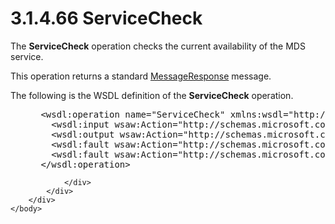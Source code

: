 <html dir="LTR" xmlns:mshelp="http://msdn.microsoft.com/mshelp" xmlns:ddue="http://ddue.schemas.microsoft.com/authoring/2003/5" xmlns:xlink="http://www.w3.org/1999/xlink" xmlns:tool="http://www.microsoft.com/tooltip">
    <head>
        <meta http-equiv="Content-Type" content="text/html; CHARSET=utf-8"></meta>
        <meta name="save" content="history"></meta>
        <title>3.1.4.66 ServiceCheck</title>
        <xml>
            <mshelp:toctitle title="3.1.4.66 ServiceCheck"></mshelp:toctitle>
            <mshelp:rltitle title="[MS-SSMDSWS-15]: ServiceCheck"></mshelp:rltitle>
            <mshelp:keyword index="A" term="81f21201-576f-444b-91eb-0f1367bfc75b"></mshelp:keyword>
            <mshelp:attr name="DCSext.ContentType" value="open specification"></mshelp:attr>
            <mshelp:attr name="AssetID" value="81f21201-576f-444b-91eb-0f1367bfc75b"></mshelp:attr>
            <mshelp:attr name="TopicType" value="kbRef"></mshelp:attr>
            <mshelp:attr name="DCSext.Title" value="[MS-SSMDSWS-15]: ServiceCheck" />
        </xml>
    </head>
    <body>
        <div id="header">
            <h1 class="heading">3.1.4.66 ServiceCheck</h1>
        </div>
        <div id="mainSection">
            <div id="mainBody">
                <div id="allHistory" class="saveHistory"></div>
                <div id="sectionSection0" class="section" name="collapseableSection">
                    

<p>The <b>ServiceCheck</b> operation checks the current
availability of the MDS service.</p>

<p>This operation returns a standard <a href="81713c2d-8c41-43bd-85dd-e106c538c3ae.html">MessageResponse</a> message.</p>

<p>The following is the WSDL definition of the <b>ServiceCheck</b>
operation.</p>

<dl>
<dd>
<div><pre> &lt;wsdl:operation name=&quot;ServiceCheck&quot; xmlns:wsdl=&quot;http://schemas.xmlsoap.org/wsdl/&quot;&gt;
   &lt;wsdl:input wsaw:Action=&quot;http://schemas.microsoft.com/sqlserver/masterdataservices/2009/09/IService/ServiceCheck&quot; name=&quot;ServiceCheckGetRequest&quot; message=&quot;tns:ServiceCheckGetRequest&quot; xmlns:wsaw=&quot;http://www.w3.org/2006/05/addressing/wsdl&quot; /&gt;
   &lt;wsdl:output wsaw:Action=&quot;http://schemas.microsoft.com/sqlserver/masterdataservices/2009/09/IService/ServiceCheckResponse&quot; name=&quot;MessageResponse&quot; message=&quot;tns:MessageResponse&quot; xmlns:wsaw=&quot;http://www.w3.org/2006/05/addressing/wsdl&quot; /&gt;
   &lt;wsdl:fault wsaw:Action=&quot;http://schemas.microsoft.com/sqlserver/masterdataservices/2009/09/IService/ServiceCheckSkuNotSupportedMessageFault&quot; name=&quot;SkuNotSupportedMessageFault&quot; message=&quot;tns:IService_ServiceCheck_SkuNotSupportedMessageFault_FaultMessage&quot; xmlns:wsaw=&quot;http://www.w3.org/2006/05/addressing/wsdl&quot; /&gt;
   &lt;wsdl:fault wsaw:Action=&quot;http://schemas.microsoft.com/sqlserver/masterdataservices/2009/09/IService/ServiceCheckEditionExpiredMessageFault&quot; name=&quot;EditionExpiredMessageFault&quot; message=&quot;tns:IService_ServiceCheck_EditionExpiredMessageFault_FaultMessage&quot; xmlns:wsaw=&quot;http://www.w3.org/2006/05/addressing/wsdl&quot; /&gt;
 &lt;/wsdl:operation&gt;
</pre></div>
</dd></dl>


                </div>
            </div>
        </div>
    </body>
</html>